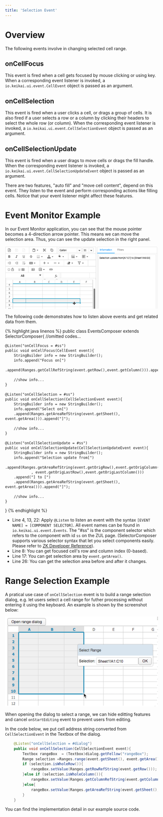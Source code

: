 ```yaml
---
title: 'Selection Event'
---
```


# Overview

The following events involve in changing selected cell range.

## onCellFocus

This event is fired when a cell gets focused by mouse clicking or using
key. When a corresponding event listener is invoked, a `io.keikai.ui.event.CellEvent`
object is passed as an argument.

## onCellSelection

This event is fired when a user clicks a cell, or drags a group of
cells. It is also fired if a user selects a row or a
column by clicking their headers to select the whole row (or
column). When the corresponding event listener is invoked, a `io.keikai.ui.event.CellSelectionEvent`
object is passed as an argument.

## onCellSelectionUpdate

This event is fired when a user drags to move cells or drags the fill
handle. When the corresponding event listener is invoked, a
`io.keikai.ui.event.CellSelectionUpdateEvent` object is passed as an argument.

There are two features, "auto fill" and "move cell content", depend on
this event. They listen to the event and perform corresponding actions like
filling cells. Notice that your event listener might affect these
features.

# Event Monitor Example

In our Event Monitor application, you can see that the mouse pointer becomes
a 4-direction arrow pointer. This means we can move the selection area.
Thus, you can see the update selection in the right panel.

![center](/assets/images/dev-ref/events-selection.png)

The following code demonstrates how to listen above events and get
related data from them.

{% highlight java linenos %}
public class EventsComposer extends SelectorComposer<Component>{
    //omitted codes...

    @Listen("onCellFocus = #ss")
    public void onCellFocus(CellEvent event){
        StringBuilder info = new StringBuilder();
        info.append("Focus on[")
        .append(Ranges.getCellRefString(event.getRow(),event.getColumn())).append("]");
        
        //show info...
    }
    
    @Listen("onCellSelection = #ss")
    public void onCellSelection(CellSelectionEvent event){
        StringBuilder info = new StringBuilder();
        info.append("Select on[")
        .append(Ranges.getAreaRefString(event.getSheet(), event.getArea())).append("]");
        
        //show info...
    }
    
    @Listen("onCellSelectionUpdate = #ss")
    public void onCellSelectionUpdate(CellSelectionUpdateEvent event){
        StringBuilder info = new StringBuilder();
        info.append("Selection update from[")
        .append(Ranges.getAreaRefString(event.getOrigRow(),event.getOrigColumn()
                , event.getOrigLastRow(),event.getOrigLastColumn()))
        .append("] to [")
        .append(Ranges.getAreaRefString(event.getSheet(), event.getArea())).append("]");

        //show info...
    }


}
{% endhighlight %}

  - Line 4, 13, 22: Apply `@Listen` to listen an event with the syntax
    `[EVENT NAME] = [COMPONENT SELECTOR]`. All event names can be found
    in `io.keikai.ui.event.Events`. The "\#ss" is the component selector which refers to the component with
    id `ss` on the ZUL page. (SelectorComposer supports various selector
    syntax that let you select components easily. Please refer to [ZK
    Developer Reference](https://www.zkoss.org/wiki/ZK_Developer%27s_Reference/MVC/Controller/Wire_Components)).
  - Line 8: You can get focused cell's row and column index (0-based).
  - Line 17: You can get selection area by `event.getArea()`.
  - Line 26: You can get the selection area before and after it changes.

# Range Selection Example

A pratical use case of `onCellSelection` event is to build a range
selection dialog, e.g. let users select a cell range for futher
processing without entering it using the keyboard. An example is shown by
the screenshot below:

![center](/assets/images/dev-ref/Zss-essentials-rangeSelectionDialog.png)

When opening the dialog to select a range, we can hide editting features and
cancel `onStartEditing` event to prevent users from editing.

In the code below, we put cell address string converted from
`CellSelectionEvent` in the Textbox of the dialog.

``` java
    @Listen("onCellSelection = #dialog")
    public void onCellSelection(CellSelectionEvent event){
        Textbox rangeBox  = (Textbox)dialog.getFellow("rangeBox");
        Range selection =Ranges.range(event.getSheet(), event.getArea()); 
        if (selection.isWholeRow()){
            rangeBox.setValue(Ranges.getRowRefString(event.getRow()));
        }else if (selection.isWholeColumn()){
            rangeBox.setValue(Ranges.getColumnRefString(event.getColumn()));
        }else{
            rangeBox.setValue(Ranges.getAreaRefString(event.getSheet(), event.getArea()));
        }
    }
```

You can find the implementation detail in our example source code.
